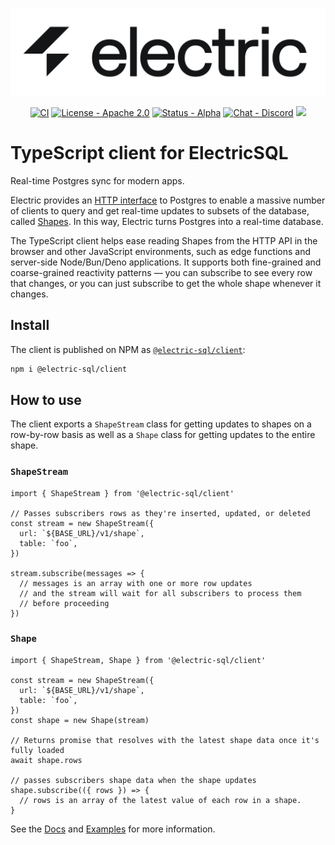 <p align="center">
  <a href="https://electric-sql.com" target="_blank">
    <picture>
      <source media="(prefers-color-scheme: dark)"
          srcset="https://raw.githubusercontent.com/electric-sql/meta/main/identity/ElectricSQL-logo-next.svg"
      />
      <source media="(prefers-color-scheme: light)"
          srcset="https://raw.githubusercontent.com/electric-sql/meta/main/identity/ElectricSQL-logo-black.svg"
      />
      <img alt="ElectricSQL logo"
          src="https://raw.githubusercontent.com/electric-sql/meta/main/identity/ElectricSQL-logo-black.svg"
      />
    </picture>
  </a>
</p>

<p align="center">
  <a href="https://github.com/electric-sql/electric/actions"><img src="https://github.com/electric-sql/electric/workflows/CI/badge.svg" alt="CI"></a>
  <a href="https://github.com/electric-sql/electric/blob/main/LICENSE"><img src="https://img.shields.io/badge/license-Apache_2.0-green" alt="License - Apache 2.0"></a>
  <a href="https://github.com/electric-sql/electric-n
  ext/milestones"><img src="https://img.shields.io/badge/status-alpha-orange" alt="Status - Alpha"></a>
  <a href="https://discord.electric-sql.com"><img src="https://img.shields.io/discord/933657521581858818?color=5969EA&label=discord" alt="Chat - Discord"></a>
  <a href="https://x.com/ElectricSQL" target="_blank"><img src="https://img.shields.io/twitter/follow/ElectricSQL.svg?style=social&label=Follow @ElectricSQL"></a>
</p>

# TypeScript client for ElectricSQL

Real-time Postgres sync for modern apps.

Electric provides an [HTTP interface](https://electric-sql.com/docs/api/http) to Postgres to enable a massive number of clients to query and get real-time updates to subsets of the database, called [Shapes](https://electric-sql.com//docs/guides/shapes). In this way, Electric turns Postgres into a real-time database.

The TypeScript client helps ease reading Shapes from the HTTP API in the browser and other JavaScript environments, such as edge functions and server-side Node/Bun/Deno applications. It supports both fine-grained and coarse-grained reactivity patterns &mdash; you can subscribe to see every row that changes, or you can just subscribe to get the whole shape whenever it changes.

## Install

The client is published on NPM as [`@electric-sql/client`](https://www.npmjs.com/package/@electric-sql/client):

```sh
npm i @electric-sql/client
```

## How to use

The client exports a `ShapeStream` class for getting updates to shapes on a row-by-row basis as well as a `Shape` class for getting updates to the entire shape.

### `ShapeStream`

```tsx
import { ShapeStream } from '@electric-sql/client'

// Passes subscribers rows as they're inserted, updated, or deleted
const stream = new ShapeStream({
  url: `${BASE_URL}/v1/shape`,
  table: `foo`,
})

stream.subscribe(messages => {
  // messages is an array with one or more row updates
  // and the stream will wait for all subscribers to process them
  // before proceeding
})
```

### `Shape`

```tsx
import { ShapeStream, Shape } from '@electric-sql/client'

const stream = new ShapeStream({
  url: `${BASE_URL}/v1/shape`,
  table: `foo`,
})
const shape = new Shape(stream)

// Returns promise that resolves with the latest shape data once it's fully loaded
await shape.rows

// passes subscribers shape data when the shape updates
shape.subscribe(({ rows }) => {
  // rows is an array of the latest value of each row in a shape.
}
```

See the [Docs](https://electric-sql.com) and [Examples](https://electric-sql.com/examples/basic) for more information.
